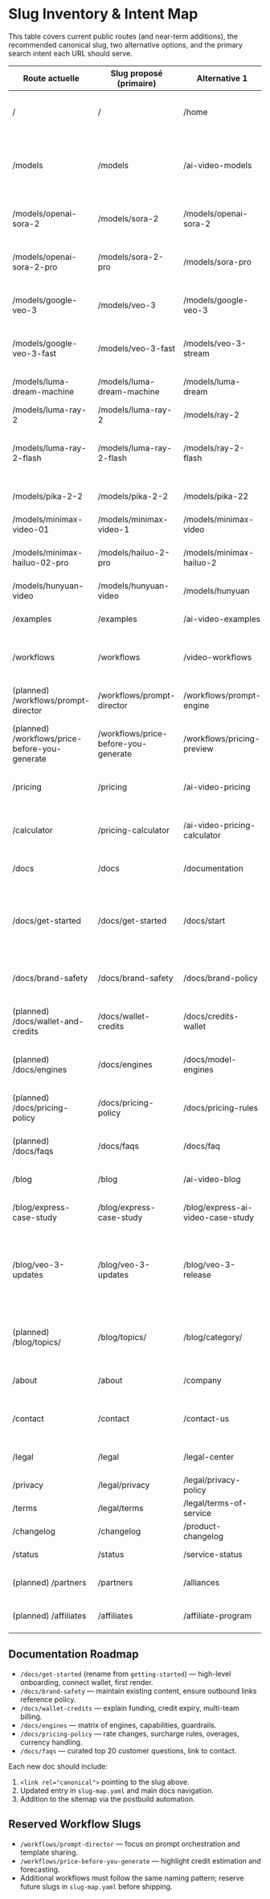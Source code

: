 # Slug Inventory & Intent Map

This table covers current public routes (and near-term additions), the recommended canonical slug, two alternative options, and the primary search intent each URL should serve.

| Route actuelle | Slug proposé (primaire) | Alternative 1 | Alternative 2 | Intention de recherche |
| --- | --- | --- | --- | --- |
| / | / | /home | /ai-video-platform | Brand + product overview for AI video platform. |
| /models | /models | /ai-video-models | /video-model-catalog | Browse catalog of available AI video generation models. |
| /models/openai-sora-2 | /models/sora-2 | /models/openai-sora-2 | /models/sora-text-to-video | Learn about OpenAI Sora 2 capabilities and pricing. |
| /models/openai-sora-2-pro | /models/sora-2-pro | /models/sora-pro | /models/sora-2-plus | Comparison of Sora 2 pro tier pricing and specs. |
| /models/google-veo-3 | /models/veo-3 | /models/google-veo-3 | /models/veo-text-to-video | Google Veo 3 feature and pricing breakdown. |
| /models/google-veo-3-fast | /models/veo-3-fast | /models/veo-3-stream | /models/veo-fast | Fast Veo 3 render option for quick generation. |
| /models/luma-dream-machine | /models/luma-dream-machine | /models/luma-dream | /models/dream-machine | Luma Dream Machine overview. |
| /models/luma-ray-2 | /models/luma-ray-2 | /models/ray-2 | /models/luma-ray | Luma Ray 2 product info. |
| /models/luma-ray-2-flash | /models/luma-ray-2-flash | /models/ray-2-flash | /models/luma-flash | Flash variation of Luma Ray 2 with performance details. |
| /models/pika-2-2 | /models/pika-2-2 | /models/pika-22 | /models/pika-video | Pika 2.2 roadmap and pricing. |
| /models/minimax-video-01 | /models/minimax-video-1 | /models/minimax-video | /models/video-1 | MiniMax Video 1 capabilities. |
| /models/minimax-hailuo-02-pro | /models/hailuo-2-pro | /models/minimax-hailuo-2 | /models/hailuo-video | Hailuo 2 Pro specs for MiniMax pipeline. |
| /models/hunyuan-video | /models/hunyuan-video | /models/hunyuan | /models/tencent-hunyuan | Hunyuan video model info. |
| /examples | /examples | /ai-video-examples | /video-examples | Gallery of AI video outputs and use cases. |
| /workflows | /workflows | /video-workflows | /ai-video-workflows | Workflow templates for AI video generation. |
| (planned) /workflows/prompt-director | /workflows/prompt-director | /workflows/prompt-engine | /workflows/prompt-production | Guide to using Prompt Director workflow. |
| (planned) /workflows/price-before-you-generate | /workflows/price-before-you-generate | /workflows/pricing-preview | /workflows/pre-price | Workflow for estimating video pricing before runs. |
| /pricing | /pricing | /ai-video-pricing | /pricing-plans | Pricing overview and plan comparison. |
| /calculator | /pricing-calculator | /ai-video-pricing-calculator | /video-generation-pricing | Interactive calculator for AI video run costs. |
| /docs | /docs | /documentation | /help-center | Documentation index for MaxVideoAI. |
| /docs/get-started | /docs/get-started | /docs/start | /docs/onboarding | Onboarding instructions for new users (redirect legacy `/docs/getting-started`). |
| /docs/brand-safety | /docs/brand-safety | /docs/brand-policy | /docs/creative-safety | Brand safety guidelines for generated outputs. |
| (planned) /docs/wallet-and-credits | /docs/wallet-credits | /docs/credits-wallet | /docs/billing-wallet | How wallet and credits work for billing. |
| (planned) /docs/engines | /docs/engines | /docs/model-engines | /docs/video-engines | Overview of supported engines and capabilities. |
| (planned) /docs/pricing-policy | /docs/pricing-policy | /docs/pricing-rules | /docs/usage-pricing | Policies around pricing and usage limits. |
| (planned) /docs/faqs | /docs/faqs | /docs/faq | /docs/common-questions | Frequently asked questions. |
| /blog | /blog | /ai-video-blog | /video-generation-blog | Insights and updates about AI video. |
| /blog/express-case-study | /blog/express-case-study | /blog/express-ai-video-case-study | /blog/express-retail-video | Case study on Express using AI video. |
| /blog/veo-3-updates | /blog/veo-3-updates | /blog/veo-3-release | /blog/google-veo-updates | Announcement of Veo v3 launch and features (redirect legacy `/blog/veo-v2-arrives`). |
| (planned) /blog/topics/<topic> | /blog/topics/<topic> | /blog/category/<topic> | /blog/tags/<topic> | Topic taxonomy landing pages for blog content. |
| /about | /about | /company | /about-maxvideo | Company background and team. |
| /contact | /contact | /contact-us | /get-in-touch | Contact options for sales and support. |
| /legal | /legal | /legal-center | /legal-hub | Legal hub linking to policies. |
| /privacy | /legal/privacy | /legal/privacy-policy | /legal/privacy-notice | Privacy policy details. |
| /terms | /legal/terms | /legal/terms-of-service | /legal/terms-conditions | Terms of service. |
| /changelog | /changelog | /product-changelog | /updates | Product update log. |
| /status | /status | /service-status | /system-status | Service status overview. |
| (planned) /partners | /partners | /alliances | /partner-program | Information for potential partners. |
| (planned) /affiliates | /affiliates | /affiliate-program | /affiliates-program | Affiliate program details. |

## Documentation Roadmap

- `/docs/get-started` (rename from `getting-started`) — high-level onboarding, connect wallet, first render.
- `/docs/brand-safety` — maintain existing content, ensure outbound links reference policy.
- `/docs/wallet-credits` — explain funding, credit expiry, multi-team billing.
- `/docs/engines` — matrix of engines, capabilities, guardrails.
- `/docs/pricing-policy` — rate changes, surcharge rules, overages, currency handling.
- `/docs/faqs` — curated top 20 customer questions, link to contact.

Each new doc should include:
1. `<link rel="canonical">` pointing to the slug above.
2. Updated entry in `slug-map.yaml` and main docs navigation.
3. Addition to the sitemap via the postbuild automation.

## Reserved Workflow Slugs

- `/workflows/prompt-director` — focus on prompt orchestration and template sharing.
- `/workflows/price-before-you-generate` — highlight credit estimation and forecasting.
- Additional workflows must follow the same naming pattern; reserve future slugs in `slug-map.yaml` before shipping.
